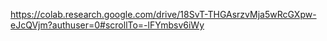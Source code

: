 https://colab.research.google.com/drive/18SvT-THGAsrzvMja5wRcGXpw-eJcQVjm?authuser=0#scrollTo=-lFYmbsv6iWy
